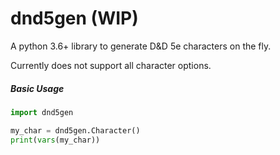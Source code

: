 # dnd5gen (WIP)

A python 3.6+ library to generate D&D 5e characters on the fly.

Currently does not support all character options.

##### Basic Usage
```python
import dnd5gen

my_char = dnd5gen.Character()
print(vars(my_char))
```